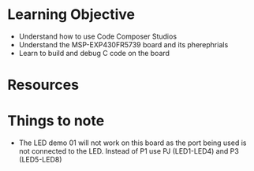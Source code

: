 # Learning Objective

- Understand how to use Code Composer Studios
- Understand the MSP-EXP430FR5739 board and its pherephrials
- Learn to build and debug C code on the board

# Resources

# Things to note

- The LED demo 01 will not work on this board as the port being used is not connected to the LED. Instead of P1 use PJ (LED1-LED4) and P3 (LED5-LED8)
